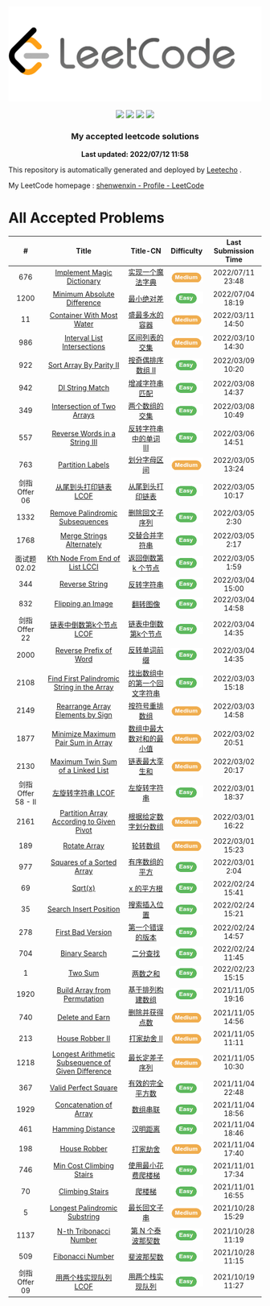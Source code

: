 ![](./imgs/leetcode.png.png)




<p align="center">
  <img src="https://img.shields.io/badge/44/2704-Solved/Total-blue.svg">
  <img src="https://img.shields.io/badge/Easy-30-green.svg">
  <img src="https://img.shields.io/badge/Medium-14-orange.svg">
  <img src="https://img.shields.io/badge/Hard-0-red.svg">
</p>
<h3 align="center">My accepted leetcode solutions</h3>
<p align="center">
  <b>Last updated: 2022/07/12 11:58</b>
  <br>
</p>





<!-- please do not delete this line in order to let people know about Leetecho. Appreciate that :) -->
This repository is automatically generated and deployed by [Leetecho](https://github.com/CallanBi/Leetecho) .

My LeetCode homepage : [shenwenxin - Profile - LeetCode](https://leetcode-cn.com/shenwenxin/)





# All Accepted Problems
|  #  | Title |  Title-CN  | Difficulty | Last Submission Time |
|:---:|:-----:|:-----:|:----------:|:----------:|
| 676 | [Implement Magic Dictionary](problems/implement-magic-dictionary.md) | [实现一个魔法字典](problems/implement-magic-dictionary.md) | ![](./imgs/medium.png) | 2022/07/11 23:48
| 1200 | [Minimum Absolute Difference](problems/minimum-absolute-difference.md) | [最小绝对差](problems/minimum-absolute-difference.md) | ![](./imgs/easy.png) | 2022/07/04 18:19
| 11 | [Container With Most Water](problems/container-with-most-water.md) | [盛最多水的容器](problems/container-with-most-water.md) | ![](./imgs/medium.png) | 2022/03/11 14:50
| 986 | [Interval List Intersections](problems/interval-list-intersections.md) | [区间列表的交集](problems/interval-list-intersections.md) | ![](./imgs/medium.png) | 2022/03/10 14:30
| 922 | [Sort Array By Parity II](problems/sort-array-by-parity-ii.md) | [按奇偶排序数组 II](problems/sort-array-by-parity-ii.md) | ![](./imgs/easy.png) | 2022/03/09 10:20
| 942 | [DI String Match](problems/di-string-match.md) | [增减字符串匹配](problems/di-string-match.md) | ![](./imgs/easy.png) | 2022/03/08 14:37
| 349 | [Intersection of Two Arrays](problems/intersection-of-two-arrays.md) | [两个数组的交集](problems/intersection-of-two-arrays.md) | ![](./imgs/easy.png) | 2022/03/08 10:49
| 557 | [Reverse Words in a String III](problems/reverse-words-in-a-string-iii.md) | [反转字符串中的单词 III](problems/reverse-words-in-a-string-iii.md) | ![](./imgs/easy.png) | 2022/03/06 14:51
| 763 | [Partition Labels](problems/partition-labels.md) | [划分字母区间](problems/partition-labels.md) | ![](./imgs/medium.png) | 2022/03/05 13:24
| 剑指 Offer 06 | [从尾到头打印链表 LCOF](problems/cong-wei-dao-tou-da-yin-lian-biao-lcof.md) | [从尾到头打印链表](problems/cong-wei-dao-tou-da-yin-lian-biao-lcof.md) | ![](./imgs/easy.png) | 2022/03/05 10:17
| 1332 | [Remove Palindromic Subsequences](problems/remove-palindromic-subsequences.md) | [删除回文子序列](problems/remove-palindromic-subsequences.md) | ![](./imgs/easy.png) | 2022/03/05 2:30
| 1768 | [Merge Strings Alternately](problems/merge-strings-alternately.md) | [交替合并字符串](problems/merge-strings-alternately.md) | ![](./imgs/easy.png) | 2022/03/05 2:17
| 面试题 02.02 | [Kth Node From End of List LCCI](problems/kth-node-from-end-of-list-lcci.md) | [返回倒数第 k 个节点](problems/kth-node-from-end-of-list-lcci.md) | ![](./imgs/easy.png) | 2022/03/05 1:59
| 344 | [Reverse String](problems/reverse-string.md) | [反转字符串](problems/reverse-string.md) | ![](./imgs/easy.png) | 2022/03/04 15:00
| 832 | [Flipping an Image](problems/flipping-an-image.md) | [翻转图像](problems/flipping-an-image.md) | ![](./imgs/easy.png) | 2022/03/04 14:58
| 剑指 Offer 22 | [链表中倒数第k个节点 LCOF](problems/lian-biao-zhong-dao-shu-di-kge-jie-dian-lcof.md) | [链表中倒数第k个节点](problems/lian-biao-zhong-dao-shu-di-kge-jie-dian-lcof.md) | ![](./imgs/easy.png) | 2022/03/04 14:35
| 2000 | [Reverse Prefix of Word](problems/reverse-prefix-of-word.md) | [反转单词前缀](problems/reverse-prefix-of-word.md) | ![](./imgs/easy.png) | 2022/03/04 14:35
| 2108 | [Find First Palindromic String in the Array](problems/find-first-palindromic-string-in-the-array.md) | [找出数组中的第一个回文字符串](problems/find-first-palindromic-string-in-the-array.md) | ![](./imgs/easy.png) | 2022/03/03 15:18
| 2149 | [Rearrange Array Elements by Sign](problems/rearrange-array-elements-by-sign.md) | [按符号重排数组](problems/rearrange-array-elements-by-sign.md) | ![](./imgs/medium.png) | 2022/03/03 14:58
| 1877 | [Minimize Maximum Pair Sum in Array](problems/minimize-maximum-pair-sum-in-array.md) | [数组中最大数对和的最小值](problems/minimize-maximum-pair-sum-in-array.md) | ![](./imgs/medium.png) | 2022/03/02 20:51
| 2130 | [Maximum Twin Sum of a Linked List](problems/maximum-twin-sum-of-a-linked-list.md) | [链表最大孪生和](problems/maximum-twin-sum-of-a-linked-list.md) | ![](./imgs/medium.png) | 2022/03/02 20:17
| 剑指 Offer 58 - II | [左旋转字符串 LCOF](problems/zuo-xuan-zhuan-zi-fu-chuan-lcof.md) | [左旋转字符串](problems/zuo-xuan-zhuan-zi-fu-chuan-lcof.md) | ![](./imgs/easy.png) | 2022/03/01 18:37
| 2161 | [Partition Array According to Given Pivot](problems/partition-array-according-to-given-pivot.md) | [根据给定数字划分数组](problems/partition-array-according-to-given-pivot.md) | ![](./imgs/medium.png) | 2022/03/01 16:22
| 189 | [Rotate Array](problems/rotate-array.md) | [轮转数组](problems/rotate-array.md) | ![](./imgs/medium.png) | 2022/03/01 15:23
| 977 | [Squares of a Sorted Array](problems/squares-of-a-sorted-array.md) | [有序数组的平方](problems/squares-of-a-sorted-array.md) | ![](./imgs/easy.png) | 2022/03/01 2:04
| 69 | [Sqrt(x)](problems/sqrtx.md) | [x 的平方根 ](problems/sqrtx.md) | ![](./imgs/easy.png) | 2022/02/24 15:41
| 35 | [Search Insert Position](problems/search-insert-position.md) | [搜索插入位置](problems/search-insert-position.md) | ![](./imgs/easy.png) | 2022/02/24 15:21
| 278 | [First Bad Version](problems/first-bad-version.md) | [第一个错误的版本](problems/first-bad-version.md) | ![](./imgs/easy.png) | 2022/02/24 14:57
| 704 | [Binary Search](problems/binary-search.md) | [二分查找](problems/binary-search.md) | ![](./imgs/easy.png) | 2022/02/24 11:45
| 1 | [Two Sum](problems/two-sum.md) | [两数之和](problems/two-sum.md) | ![](./imgs/easy.png) | 2022/02/23 15:15
| 1920 | [Build Array from Permutation](problems/build-array-from-permutation.md) | [基于排列构建数组](problems/build-array-from-permutation.md) | ![](./imgs/easy.png) | 2021/11/05 19:16
| 740 | [Delete and Earn](problems/delete-and-earn.md) | [删除并获得点数](problems/delete-and-earn.md) | ![](./imgs/medium.png) | 2021/11/05 14:56
| 213 | [House Robber II](problems/house-robber-ii.md) | [打家劫舍 II](problems/house-robber-ii.md) | ![](./imgs/medium.png) | 2021/11/05 11:11
| 1218 | [Longest Arithmetic Subsequence of Given Difference](problems/longest-arithmetic-subsequence-of-given-difference.md) | [最长定差子序列](problems/longest-arithmetic-subsequence-of-given-difference.md) | ![](./imgs/medium.png) | 2021/11/05 10:30
| 367 | [Valid Perfect Square](problems/valid-perfect-square.md) | [有效的完全平方数](problems/valid-perfect-square.md) | ![](./imgs/easy.png) | 2021/11/04 22:48
| 1929 | [Concatenation of Array](problems/concatenation-of-array.md) | [数组串联](problems/concatenation-of-array.md) | ![](./imgs/easy.png) | 2021/11/04 18:56
| 461 | [Hamming Distance](problems/hamming-distance.md) | [汉明距离](problems/hamming-distance.md) | ![](./imgs/easy.png) | 2021/11/04 18:46
| 198 | [House Robber](problems/house-robber.md) | [打家劫舍](problems/house-robber.md) | ![](./imgs/medium.png) | 2021/11/04 17:40
| 746 | [Min Cost Climbing Stairs](problems/min-cost-climbing-stairs.md) | [使用最小花费爬楼梯](problems/min-cost-climbing-stairs.md) | ![](./imgs/easy.png) | 2021/11/01 17:34
| 70 | [Climbing Stairs](problems/climbing-stairs.md) | [爬楼梯](problems/climbing-stairs.md) | ![](./imgs/easy.png) | 2021/11/01 16:55
| 5 | [Longest Palindromic Substring](problems/longest-palindromic-substring.md) | [最长回文子串](problems/longest-palindromic-substring.md) | ![](./imgs/medium.png) | 2021/10/28 15:29
| 1137 | [N-th Tribonacci Number](problems/n-th-tribonacci-number.md) | [第 N 个泰波那契数](problems/n-th-tribonacci-number.md) | ![](./imgs/easy.png) | 2021/10/28 11:19
| 509 | [Fibonacci Number](problems/fibonacci-number.md) | [斐波那契数](problems/fibonacci-number.md) | ![](./imgs/easy.png) | 2021/10/28 11:15
| 剑指 Offer 09 | [用两个栈实现队列 LCOF](problems/yong-liang-ge-zhan-shi-xian-dui-lie-lcof.md) | [用两个栈实现队列](problems/yong-liang-ge-zhan-shi-xian-dui-lie-lcof.md) | ![](./imgs/easy.png) | 2021/10/19 11:27

